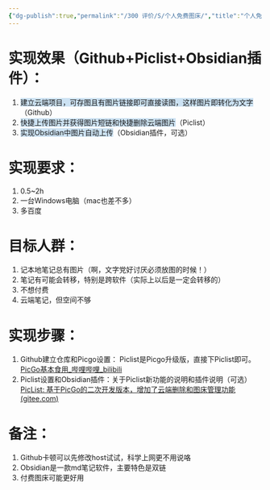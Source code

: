 ```yaml
---
{"dg-publish":true,"permalink":"/300 评价/S/个人免费图床/","title":"个人免费图床","created":"2023-12-20T21:18:02.338+08:00","updated":"2024-01-12T12:03:10.924+08:00"}
---
```


# 实现效果（Github+Piclist+Obsidian插件）：
1. <span style="background:rgba(5, 117, 197, 0.2)">建立云端项目，可存图且有图片链接即可直接读图，这样图片即转化为文字</span>（Github）
2. <span style="background:rgba(5, 117, 197, 0.2)">快捷上传图片并获得图片短链和快捷删除云端图片</span>（Piclist）
3. <span style="background:rgba(5, 117, 197, 0.2)">实现Obsidian中图片自动上传</span>（Obsidian插件，可选）

# 实现要求：
1. 0.5~2h
2. 一台Windows电脑（mac也差不多）
3. 多百度

# 目标人群：
1. 记本地笔记总有图片（啊，文字党好讨厌必须放图的时候！）
2. 笔记有可能会转移，特别是跨软件（实际上以后是一定会转移的）
3. 不想付费
4. 云端笔记，但空间不够

# 实现步骤：
1. Github建立仓库和Picgo设置： Piclist是Picgo升级版，直接下Piclist即可。[PicGo基本食用_哔哩哔哩_bilibili](https://www.bilibili.com/video/BV1Ui4y1x7Cq?p=1&vd_source=a78ed3bea9f0c64c45c543bdb5d1cab5)
3. Piclist设置和Obsidian插件：关于Piclist新功能的说明和插件说明（可选） [PicList: 基于PicGo的二次开发版本，增加了云端删除和图床管理功能 (gitee.com)](https://gitee.com/kuingsmile/PicList#%E5%A6%82%E4%BD%95%E5%9C%A8obsidian%E4%B8%AD%E4%BD%BF%E7%94%A8)

# 备注：
1. Github卡顿可以先修改host试试，科学上网更不用说咯
2. Obsidian是一款md笔记软件，主要特色是双链
3. 付费图床可能更好用